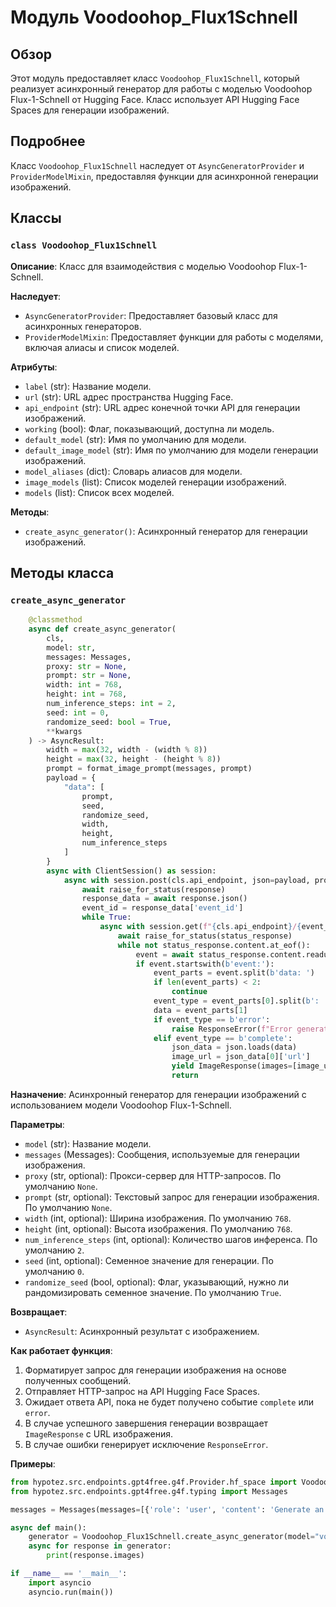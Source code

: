 # Модуль Voodoohop_Flux1Schnell

## Обзор

Этот модуль предоставляет класс `Voodoohop_Flux1Schnell`, который реализует асинхронный генератор для работы с моделью Voodoohop Flux-1-Schnell от Hugging Face. Класс использует API Hugging Face Spaces для генерации изображений.

## Подробнее

Класс `Voodoohop_Flux1Schnell` наследует от `AsyncGeneratorProvider` и `ProviderModelMixin`, предоставляя функции для асинхронной генерации изображений.

## Классы

### `class Voodoohop_Flux1Schnell`

**Описание**: Класс для взаимодействия с моделью Voodoohop Flux-1-Schnell.

**Наследует**:
- `AsyncGeneratorProvider`: Предоставляет базовый класс для асинхронных генераторов.
- `ProviderModelMixin`: Предоставляет функции для работы с моделями, включая алиасы и список моделей.

**Атрибуты**:

- `label` (str): Название модели.
- `url` (str): URL адрес пространства Hugging Face.
- `api_endpoint` (str): URL адрес конечной точки API для генерации изображений.
- `working` (bool): Флаг, показывающий, доступна ли модель.
- `default_model` (str): Имя по умолчанию для модели.
- `default_image_model` (str): Имя по умолчанию для модели генерации изображений.
- `model_aliases` (dict): Словарь алиасов для модели.
- `image_models` (list): Список моделей генерации изображений.
- `models` (list): Список всех моделей.

**Методы**:

- `create_async_generator()`: Асинхронный генератор для генерации изображений.

## Методы класса

### `create_async_generator`

```python
    @classmethod
    async def create_async_generator(
        cls,
        model: str,
        messages: Messages,
        proxy: str = None,
        prompt: str = None,
        width: int = 768,
        height: int = 768,
        num_inference_steps: int = 2,
        seed: int = 0,
        randomize_seed: bool = True,
        **kwargs
    ) -> AsyncResult:
        width = max(32, width - (width % 8))
        height = max(32, height - (height % 8))
        prompt = format_image_prompt(messages, prompt)
        payload = {
            "data": [
                prompt,
                seed,
                randomize_seed,
                width,
                height,
                num_inference_steps
            ]
        }
        async with ClientSession() as session:
            async with session.post(cls.api_endpoint, json=payload, proxy=proxy) as response:
                await raise_for_status(response)
                response_data = await response.json()
                event_id = response_data['event_id']
                while True:
                    async with session.get(f"{cls.api_endpoint}/{event_id}", proxy=proxy) as status_response:
                        await raise_for_status(status_response)
                        while not status_response.content.at_eof():
                            event = await status_response.content.readuntil(b'\n\n')
                            if event.startswith(b'event:'):
                                event_parts = event.split(b'data: ')
                                if len(event_parts) < 2:
                                    continue
                                event_type = event_parts[0].split(b': ')[1]
                                data = event_parts[1]
                                if event_type == b'error':
                                    raise ResponseError(f"Error generating image: {data}")
                                elif event_type == b'complete':
                                    json_data = json.loads(data)
                                    image_url = json_data[0]['url']
                                    yield ImageResponse(images=[image_url], alt=prompt)
                                    return
```

**Назначение**: Асинхронный генератор для генерации изображений с использованием модели Voodoohop Flux-1-Schnell.

**Параметры**:

- `model` (str): Название модели.
- `messages` (Messages): Сообщения, используемые для генерации изображения.
- `proxy` (str, optional): Прокси-сервер для HTTP-запросов. По умолчанию `None`.
- `prompt` (str, optional): Текстовый запрос для генерации изображения. По умолчанию `None`.
- `width` (int, optional): Ширина изображения. По умолчанию `768`.
- `height` (int, optional): Высота изображения. По умолчанию `768`.
- `num_inference_steps` (int, optional): Количество шагов инференса. По умолчанию `2`.
- `seed` (int, optional): Семенное значение для генерации. По умолчанию `0`.
- `randomize_seed` (bool, optional): Флаг, указывающий, нужно ли рандомизировать семенное значение. По умолчанию `True`.

**Возвращает**:

- `AsyncResult`: Асинхронный результат с изображением.

**Как работает функция**:

1. Форматирует запрос для генерации изображения на основе полученных сообщений.
2. Отправляет HTTP-запрос на API Hugging Face Spaces.
3. Ожидает ответа API, пока не будет получено событие `complete` или `error`.
4. В случае успешного завершения генерации возвращает `ImageResponse` с URL изображения.
5. В случае ошибки генерирует исключение `ResponseError`.

**Примеры**:

```python
from hypotez.src.endpoints.gpt4free.g4f.Provider.hf_space import Voodoohop_Flux1Schnell
from hypotez.src.endpoints.gpt4free.g4f.typing import Messages

messages = Messages(messages=[{'role': 'user', 'content': 'Generate an image of a cat.'}])

async def main():
    generator = Voodoohop_Flux1Schnell.create_async_generator(model="voodoohop-flux-1-schnell", messages=messages)
    async for response in generator:
        print(response.images)

if __name__ == '__main__':
    import asyncio
    asyncio.run(main())